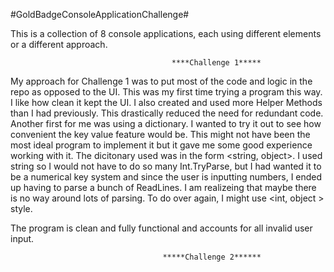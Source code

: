 #GoldBadgeConsoleApplicationChallenge#

This is a collection of 8 console applications, each using different elements or a different approach.

                                        ****Challenge 1*****
My approach for Challenge 1 was to put most of the code and logic in the repo as opposed to the UI. This was my first time trying a program this way. I like how clean
it kept the UI. I also created and used more Helper Methods than I had previously. This drastically reduced the need for redundant code. Another first for me was using
a dictionary. I wanted to try it out to see how convenient the key value feature would be. This might not have been the most ideal program to implement it but it gave
me some good experience working with it. The dicitonary used was in the form <string, object>. I used string so I would not have to do so many Int.TryParse, but I had
wanted it to be a numerical key system and since the user is inputting numbers, I ended up having to parse a bunch of ReadLines. I am realizeing that maybe there is no
way around lots of parsing. To do over again, I might use  <int, object > style.

The program is clean and fully functional and accounts for all invalid user input.

                                      *****Challenge 2******
